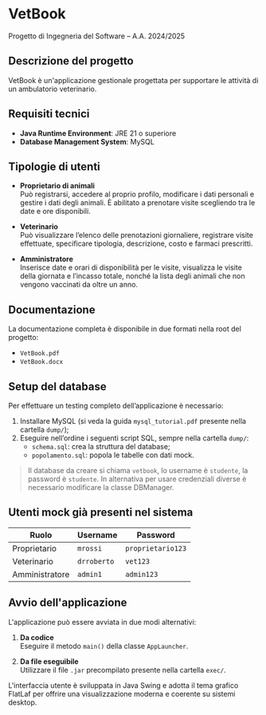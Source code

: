 # VetBook  
Progetto di Ingegneria del Software – A.A. 2024/2025

## Descrizione del progetto
VetBook è un'applicazione gestionale progettata per supportare le attività di un ambulatorio veterinario.  

## Requisiti tecnici

- **Java Runtime Environment**: JRE 21 o superiore
- **Database Management System**: MySQL

## Tipologie di utenti

- **Proprietario di animali**  
  Può registrarsi, accedere al proprio profilo, modificare i dati personali e gestire i dati degli animali. È abilitato a prenotare visite scegliendo tra le date e ore disponibili.

- **Veterinario**  
  Può visualizzare l’elenco delle prenotazioni giornaliere, registrare visite effettuate, specificare tipologia, descrizione, costo e farmaci prescritti.

- **Amministratore**  
  Inserisce date e orari di disponibilità per le visite, visualizza le visite della giornata e l’incasso totale, nonché la lista degli animali che non vengono vaccinati da oltre un anno.

## Documentazione

La documentazione completa è disponibile in due formati nella root del progetto:
- `VetBook.pdf`
- `VetBook.docx`

## Setup del database

Per effettuare un testing completo dell’applicazione è necessario:

1. Installare MySQL (si veda la guida `mysql_tutorial.pdf` presente nella cartella `dump/`);
2. Eseguire nell’ordine i seguenti script SQL, sempre nella cartella `dump/`:
   - `schema.sql`: crea la struttura del database;
   - `popolamento.sql`: popola le tabelle con dati mock.

> Il database da creare si chiama `vetbook`, lo username è `studente`, la password è `studente`. In alternativa per usare credenziali diverse è necessario modificare la classe DBManager.

## Utenti mock già presenti nel sistema

| Ruolo         | Username     | Password          |
|---------------|--------------|-------------------|
| Proprietario  | `mrossi`     | `proprietario123` |
| Veterinario   | `drroberto`  | `vet123`          |
| Amministratore| `admin1`     | `admin123`        |

## Avvio dell'applicazione

L'applicazione può essere avviata in due modi alternativi:

1. **Da codice**  
   Eseguire il metodo `main()` della classe `AppLauncher`.

2. **Da file eseguibile**  
   Utilizzare il file `.jar` precompilato presente nella cartella `exec/`.

L'interfaccia utente è sviluppata in Java Swing e adotta il tema grafico FlatLaf per offrire una visualizzazione moderna e coerente su sistemi desktop.

